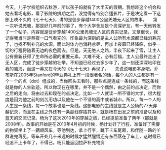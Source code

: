 今天，儿子学校组织去秋游，所以孩子妈就有了大半天的假期。我想趁这个机会和她去看场电影，看了影院的排期之后，没觉得有特别合适影片，于是决定看一下这部上映不久的《七十七天》，讲的是徒步穿越1400公里羌塘无人区的故事。  
  
第一次听说羌塘，那是好几年前的事了，有个大学舍友是个资深驴友，有一天他转发了一个帖子，内容就是徒步穿越1400公里羌塘无人区的真实记录。文章很长，我记得我当时是熬夜一口气看完的，印象最为深刻的是主人公所有水源都已经消耗完了，也找不到补充的水源，而此时体力也消耗怠尽，再加上夜幕已经降临，似乎一切的行程将随着无边的夜色而去。但是，天无绝人之路，半夜下起来了雪，让主人公有重新获得了生命所必需的重要元素。大难不死，必有后福，主人公最终走出了无人区，完成了徒步穿越的壮举。不知道已经过去多少年了，这一刻还深深地印在我的脑海，而这一幕又在今天的《七十七天》再现了。  
  
先说说电影本身吧。乔布斯在2005年Stanford的毕业典礼上有一段很著名的话，每个人的人生都是有一个一个的点（dot）组成的，当你回头去看时，那些点是连成一条线的，而这条线就是你的人生轨迹。所以你现在在哪里，并不是一个偶然，由之前的点决定，而你之后的走向，将由过去和现在的点决定。比如一个人就读一所不错的大学，很大程度是因为他之前的刻苦用功以及他在一个不错的高中或者城市。所以，每一个人的人生是一条线，每一个故事也是一条线。这部电影的主线就是主人公杨的77天穿越记录，而且在主线之外还有一条副线穿插其中，就是杨在出发之前的准备以及和蓝天的交流记录。杨为了这次2010年的穿越之旅，已经提前准备了两年（那就是2008年)。故事的开始是在2010年4月初的时候，杨计划好了行程，准备好了需要的物资坐上了一辆顺风车。等他到达，拿上行李，跳下卡车尾厢，和伴随一路的羊群说完再见，等车开处几十米远的时候才猛然醒悟还有东西落在了车上，这时候已经追不上卡车了，不得已，杨只能返回拉萨补充物资
